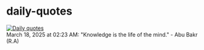# daily-quotes
[![Daily quotes](https://github.com/ceepu8/daily-quotes/actions/workflows/daily-quote.yml/badge.svg)](https://github.com/ceepu8/daily-quotes/actions/workflows/daily-quote.yml)<br/>
March 18, 2025 at 02:23 AM: "Knowledge is the life of the mind." - Abu Bakr (R.A)
